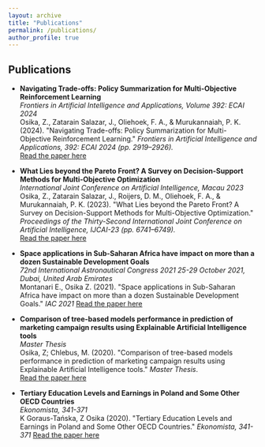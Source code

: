 ```yaml
---
layout: archive
title: "Publications"
permalink: /publications/
author_profile: true
---
```


## Publications

- **Navigating Trade-offs: Policy Summarization for Multi-Objective Reinforcement Learning**  
  *Frontiers in Artificial Intelligence and Applications, Volume 392: ECAI 2024*  
  Osika, Z., Zatarain Salazar, J., Oliehoek, F. A., & Murukannaiah, P. K. (2024). "Navigating Trade-offs: Policy Summarization for Multi-Objective Reinforcement Learning." _Frontiers in Artificial Intelligence and Applications, 392: ECAI 2024 (pp. 2919–2926)._  
  [Read the paper here](https://ebooks.iospress.nl/doi/10.3233/FAIA240830#:~:text=real%2Dworld%20application.-,Download,-Contact)

- **What Lies beyond the Pareto Front? A Survey on Decision-Support Methods for Multi-Objective Optimization**  
  *International Joint Conference on Artificial Intelligence, Macau 2023*  
  Osika, Z., Zatarain Salazar, J., Roijers, D. M., Oliehoek, F. A., & Murukannaiah, P. K. (2023). "What Lies beyond the Pareto Front? A Survey on Decision-Support Methods for Multi-Objective Optimization." _Proceedings of the Thirty-Second International Joint Conference on Artificial Intelligence, IJCAI-23 (pp. 6741–6749)._  
  [Read the paper here](https://www.ijcai.org/proceedings/2023/0755.pdf)

- **Space applications in Sub-Saharan Africa have impact on more than a dozen Sustainable Development Goals**  
  *72nd International Astronautical Congress 2021 25-29 October 2021, Dubai, United Arab Emirates*  
  Montanari E., Osika Z. (2021). "Space applications in Sub-Saharan Africa have impact on more than a dozen Sustainable Development Goals." _IAC 2021_ 
  [Read the paper here](https://cejsh.icm.edu.pl/cejsh/element/bwmeta1.element.cejsh-5b87fcbd-ad57-46be-a5c4-ef60f7278194)


- **Comparison of tree-based models performance in prediction of marketing campaign results using Explainable Artificial Intelligence tools**  
  *Master Thesis*  
  Osika, Z; Chlebus, M. (2020). "Comparison of tree-based models performance in prediction of marketing campaign results using Explainable Artificial Intelligence tools." _Master Thesis_.  
  [Read the paper here](https://www.researchgate.net/profile/Marcin-Chlebus/publication/341914621_COMPARISON_OF_TREE-BASED_MODELS_PERFORMANCE_IN_PREDICTION_OF_MARKETING_CAMPAIGN_RESULTS_USING_EXPLAINABLE_ARTIFICIAL_INTELLIGENCE_TOOLS_MARCIN_CHLEBUS_ZUZANNA_OSIKA_UNIVERSITY_OF_WARSAW_FACULTY_OF_ECO/links/5ed95c3492851c9c5e815902/COMPARISON-OF-TREE-BASED-MODELS-PERFORMANCE-IN-PREDICTION-OF-MARKETING-CAMPAIGN-RESULTS-USING-EXPLAINABLE-ARTIFICIAL-INTELLIGENCE-TOOLS-MARCIN-CHLEBUS-ZUZANNA-OSIKA-UNIVERSITY-OF-WARSAW-FACULTY-OF-ECO.pdf)

- **Tertiary Education Levels and Earnings in Poland and Some Other OECD Countries**  
  *Ekonomista, 341-371*  
  K Goraus-Tańska, Z Osika (2020). "Tertiary Education Levels and Earnings in Poland and Some Other OECD Countries." _Ekonomista, 341-371_ 
  [Read the paper here](https://cejsh.icm.edu.pl/cejsh/element/bwmeta1.element.cejsh-5b87fcbd-ad57-46be-a5c4-ef60f7278194)
